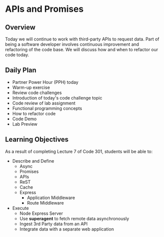 # APIs and Promises

## Overview

Today we will continue to work with third-party APIs to request data. Part of being a software developer involves continuous improvement and refactoring of the code base. We will discuss how and when to refactor our code today.

## Daily Plan

- Partner Power Hour (PPH) today
- Warm-up exercise
- Review code challenges
- Introduction of today's code challenge topic
- Code review of lab assignment
- Functional programming concepts
- How to refactor code
- Code Demo
- Lab Preview

## Learning Objectives

As a result of completing Lecture 7 of Code 301, students will be able to:

- Describe and Define  
  - Async
  - Promises
  - APIs
  - ReST
  - Cache
  - Express
    - Application Middleware
    - Route Middleware
- Execute
  - Node Express Server
  - Use **superagent** to fetch remote data asynchronously
  - Ingest 3rd Party data from an API
  - Integrate data with a separate web application
